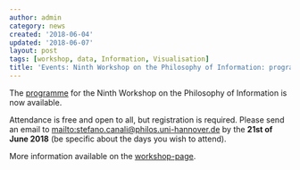 ```yaml
---
author: admin
category: news
created: '2018-06-04'
updated: '2018-06-07'
layout: post
tags: [workshop, data, Information, Visualisation]
title: 'Events: Ninth Workshop on the Philosophy of Information: programme announced and registration open'
---
```

The [programme](/workshops/wpi9/program) for the
Ninth Workshop on the Philosophy of Information is now available.

Attendance is free and open to all, but registration is required.
Please send an email to <mailto:stefano.canali@philos.uni-hannover.de> by the **21st of June 2018** (be specific about the days you wish to attend).

More information available on the [workshop-page](/workshops/wpi9/).

